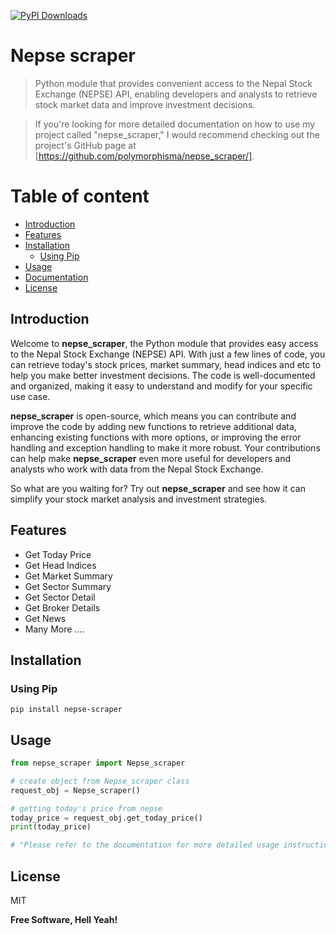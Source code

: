 [![PyPI Downloads](https://static.pepy.tech/personalized-badge/nepse-scraper?period=total&units=INTERNATIONAL_SYSTEM&left_color=BLACK&right_color=GREEN&left_text=downloads)](https://pepy.tech/projects/nepse-scraper)
# Nepse scraper
> Python module that provides convenient access to the Nepal Stock Exchange (NEPSE) API, enabling developers and analysts to retrieve stock market data and improve investment decisions.

> If you're looking for more detailed documentation on how to use my project called "nepse_scraper," I would recommend checking out the project's GitHub page at [https://github.com/polymorphisma/nepse_scraper/].

# Table of content
- [Introduction](#introduction)
- [Features](#features)
- [Installation](#installation)
  - [Using Pip](#using-pip)
- [Usage](#usage)
- [Documentation](/docs/index.md)
- [License](#license)

## Introduction
Welcome to **nepse_scraper**, the Python module that provides easy access to the Nepal Stock Exchange (NEPSE) API. With just a few lines of code, you can retrieve today's stock prices, market summary, head indices and etc to help you make better investment decisions. The code is well-documented and organized, making it easy to understand and modify for your specific use case.

**nepse_scraper** is open-source, which means you can contribute and improve the code by adding new functions to retrieve additional data, enhancing existing functions with more options, or improving the error handling and exception handling to make it more robust. Your contributions can help make **nepse_scraper** even more useful for developers and analysts who work with data from the Nepal Stock Exchange.

So what are you waiting for? Try out **nepse_scraper** and see how it can simplify your stock market analysis and investment strategies.


## Features
- Get Today Price
- Get Head Indices
- Get Market Summary
- Get Sector Summary
- Get Sector Detail
- Get Broker Details
- Get News
- Many More ....
<!-- - Get Top Gainer
- Get Top Loser
- Get Top Trade
- Get Top Transaction
- Get Top Turnover
- Get Today Market Summary
- Get Security Detail
- Get Marketcap
- Get Trading Average -->


## Installation

### Using Pip
```
pip install nepse-scraper
```


## Usage
```py
from nepse_scraper import Nepse_scraper

# create object from Nepse_scraper class
request_obj = Nepse_scraper()

# getting today's price from nepse
today_price = request_obj.get_today_price()
print(today_price)

# "Please refer to the documentation for more detailed usage instructions."
```


## License

MIT

**Free Software, Hell Yeah!**
